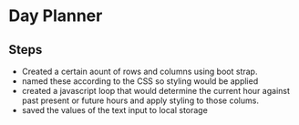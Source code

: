 # Day Planner
## Steps
- Created a certain aount of rows and columns using boot strap.
- named these according to the CSS so styling would be applied
- created a javascript loop that would determine the current hour against past present or future hours and apply styling to those colums.
- saved the values of the text input to local storage